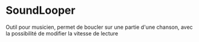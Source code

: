 SoundLooper
===========

Outil pour musicien, permet de boucler sur une partie d'une chanson, avec la possibilité de modifier la vitesse de lecture
